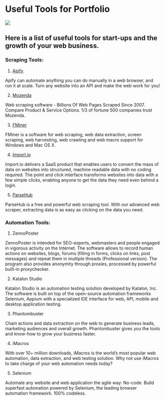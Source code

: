 # Useful Tools for Portfolio

![](https://www.freecodecamp.org/news/content/images/2020/04/screely-1586183781361.png)

## Here is a list of useful tools for start-ups and the growth of your web business.


### Scraping Tools:

1. [Apify](https://apify.com).

Apify can automate anything you can do manually in a web browser, and run it at scale. Turn any website into an API and make the web work for you!

2. [Mozenda](https://www.mozenda.com/?utm_medium=referral&utm_campaign=ZEEF&utm_source=https%3A%2F%2Ftool-growth-hacking.zeef.com%2Ffr%2Ffranck-gautier)

Web scraping software - Billions Of Web Pages Scraped Since 2007. Compare Product & Service Options. 1/3 of fortune 500 companies trust Mozenda.

3. [FMiner](http://www.fminer.com/?utm_medium=referral&utm_campaign=ZEEF&utm_source=https%3A%2F%2Ftool-growth-hacking.zeef.com%2Ffr%2Ffranck-gautier)

FMiner is a software for web scraping, web data extraction, screen scraping, web harvesting, web crawling and web macro support for Windows and Mac OS X.

4. [Import.io](https://www.import.io/?utm_medium=referral&utm_campaign=ZEEF&utm_source=https%3A%2F%2Ftool-growth-hacking.zeef.com%2Ffr%2Ffranck-gautier)

Import.io delivers a SaaS product that enables users to convert the mass of data on websites into structured, machine readable data with no coding required. The point and click interface transforms websites into data with a few simple clicks, enabling anyone to get the data they need even behind a login.

5. [ParseHub](https://www.parsehub.com/?utm_medium=referral&utm_campaign=ZEEF&utm_source=https%3A%2F%2Ftool-growth-hacking.zeef.com%2Ffr%2Ffranck-gautier)

ParseHub is a free and powerful web scraping tool. With our advanced web scraper, extracting data is as easy as clicking on the data you need.



### Automation Tools:

1. ZennoPoster

ZennoPoster is intended for SEO-experts, webmasters and people engaged in vigorous activity on the Internet. The software allows to record human actions on websites, blogs, forums (filling in forms, clicks on links, post messages) and repeat them in multiple threads (Professional version). The program also provides anonymity through proxies, processed by powerful built-in proxychecker.

2. Katalon Studio

Katalon Studio is an automation testing solution developed by Katalon, Inc. The software is built on top of the open-source automation frameworks Selenium, Appium with a specialized IDE interface for web, API, mobile and desktop application testing.

3. Phantombuster

Chain actions and data extraction on the web to generate business leads, marketing audiences and overall growth. Phantombuster gives you the tools and know-how to grow your business faster.

4. iMacros

With over 10+ million downloads, iMacros is the world’s most popular web automation, data extraction, and web testing solution. Why not use iMacros to take charge of your web automation needs today?

5. Selenium

Automate any website and web application the agile way: No-code. Build superfast automation powered by Selenium, the leading browser automation framework. 100% codeless.







